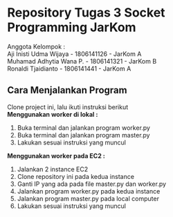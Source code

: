 # Repository Tugas 3 Socket Programming JarKom
Anggota Kelompok : <br>
Aji Inisti Udma Wijaya - 1806141126 - JarKom A <br>
Muhamad Adhytia Wana P. - 1806141321 - JarKom B <br>
Ronaldi Tjaidianto - 1806141441 - JarKom A <br>

## Cara Menjalankan Program
Clone project ini, lalu ikuti instruksi berikut <br>
**Menggunakan worker di lokal :**
1. Buka terminal dan jalankan program worker.py
2. Buka terminal dan jalankan program master.py
3. Lakukan sesuai instruksi yang muncul

**Menggunakan worker pada EC2 :**
1. Jalankan 2 instance EC2 
2. Clone repository ini pada kedua instance
3. Ganti IP yang ada pada file master.py dan worker.py
4. Jalankan program worker.py pada kedua instance
5. Jalankan program master.py pada local computer
6. Lakukan sesuai instruksi yang muncul